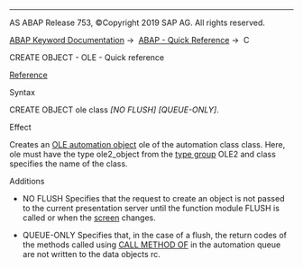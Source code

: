   

* * *

AS ABAP Release 753, ©Copyright 2019 SAP AG. All rights reserved.

[ABAP Keyword Documentation](javascript:call_link\('abenabap.htm'\)) →  [ABAP - Quick Reference](javascript:call_link\('abenabap_shortref.htm'\)) →  C

CREATE OBJECT - OLE - Quick reference

[Reference](javascript:call_link\('abapcreate_object_ole2.htm'\))

Syntax

CREATE OBJECT ole class *\[*NO FLUSH*\]* *\[*QUEUE-ONLY*\]*.

Effect

Creates an [OLE automation object](javascript:call_link\('abenole_automation_glosry.htm'\) "Glossary Entry") ole of the automation class class. Here, ole must have the type ole2\_object from the [type group](javascript:call_link\('abentype_group_1_glosry.htm'\) "Glossary Entry") OLE2 and class specifies the name of the class.

Additions

-   NO FLUSH
    Specifies that the request to create an object is not passed to the current presentation server until the function module FLUSH is called or when the [screen](javascript:call_link\('abenscreen_glosry.htm'\) "Glossary Entry") changes.
    
-   QUEUE-ONLY
    Specifies that, in the case of a flush, the return codes of the methods called using [CALL METHOD OF](javascript:call_link\('abapcall_method_of_ole_shortref.htm'\)) in the automation queue are not written to the data objects rc.